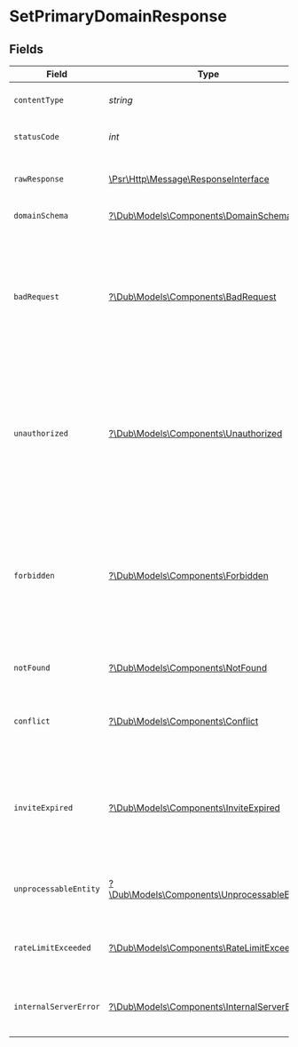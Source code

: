 # SetPrimaryDomainResponse


## Fields

| Field                                                                                                                                                                                                                | Type                                                                                                                                                                                                                 | Required                                                                                                                                                                                                             | Description                                                                                                                                                                                                          |
| -------------------------------------------------------------------------------------------------------------------------------------------------------------------------------------------------------------------- | -------------------------------------------------------------------------------------------------------------------------------------------------------------------------------------------------------------------- | -------------------------------------------------------------------------------------------------------------------------------------------------------------------------------------------------------------------- | -------------------------------------------------------------------------------------------------------------------------------------------------------------------------------------------------------------------- |
| `contentType`                                                                                                                                                                                                        | *string*                                                                                                                                                                                                             | :heavy_check_mark:                                                                                                                                                                                                   | HTTP response content type for this operation                                                                                                                                                                        |
| `statusCode`                                                                                                                                                                                                         | *int*                                                                                                                                                                                                                | :heavy_check_mark:                                                                                                                                                                                                   | HTTP response status code for this operation                                                                                                                                                                         |
| `rawResponse`                                                                                                                                                                                                        | [\Psr\Http\Message\ResponseInterface](https://www.php-fig.org/psr/psr-7/#33-psrhttpmessageresponseinterface)                                                                                                         | :heavy_check_mark:                                                                                                                                                                                                   | Raw HTTP response; suitable for custom response parsing                                                                                                                                                              |
| `domainSchema`                                                                                                                                                                                                       | [?\Dub\Models\Components\DomainSchema](../../Models/Components/DomainSchema.md)                                                                                                                                      | :heavy_minus_sign:                                                                                                                                                                                                   | The domain was set as primary                                                                                                                                                                                        |
| `badRequest`                                                                                                                                                                                                         | [?\Dub\Models\Components\BadRequest](../../Models/Components/BadRequest.md)                                                                                                                                          | :heavy_minus_sign:                                                                                                                                                                                                   | The server cannot or will not process the request due to something that is perceived to be a client error (e.g., malformed request syntax, invalid request message framing, or deceptive request routing).           |
| `unauthorized`                                                                                                                                                                                                       | [?\Dub\Models\Components\Unauthorized](../../Models/Components/Unauthorized.md)                                                                                                                                      | :heavy_minus_sign:                                                                                                                                                                                                   | Although the HTTP standard specifies "unauthorized", semantically this response means "unauthenticated". That is, the client must authenticate itself to get the requested response.                                 |
| `forbidden`                                                                                                                                                                                                          | [?\Dub\Models\Components\Forbidden](../../Models/Components/Forbidden.md)                                                                                                                                            | :heavy_minus_sign:                                                                                                                                                                                                   | The client does not have access rights to the content; that is, it is unauthorized, so the server is refusing to give the requested resource. Unlike 401 Unauthorized, the client's identity is known to the server. |
| `notFound`                                                                                                                                                                                                           | [?\Dub\Models\Components\NotFound](../../Models/Components/NotFound.md)                                                                                                                                              | :heavy_minus_sign:                                                                                                                                                                                                   | The server cannot find the requested resource.                                                                                                                                                                       |
| `conflict`                                                                                                                                                                                                           | [?\Dub\Models\Components\Conflict](../../Models/Components/Conflict.md)                                                                                                                                              | :heavy_minus_sign:                                                                                                                                                                                                   | This response is sent when a request conflicts with the current state of the server.                                                                                                                                 |
| `inviteExpired`                                                                                                                                                                                                      | [?\Dub\Models\Components\InviteExpired](../../Models/Components/InviteExpired.md)                                                                                                                                    | :heavy_minus_sign:                                                                                                                                                                                                   | This response is sent when the requested content has been permanently deleted from server, with no forwarding address.                                                                                               |
| `unprocessableEntity`                                                                                                                                                                                                | [?\Dub\Models\Components\UnprocessableEntity](../../Models/Components/UnprocessableEntity.md)                                                                                                                        | :heavy_minus_sign:                                                                                                                                                                                                   | The request was well-formed but was unable to be followed due to semantic errors.                                                                                                                                    |
| `rateLimitExceeded`                                                                                                                                                                                                  | [?\Dub\Models\Components\RateLimitExceeded](../../Models/Components/RateLimitExceeded.md)                                                                                                                            | :heavy_minus_sign:                                                                                                                                                                                                   | The user has sent too many requests in a given amount of time ("rate limiting")                                                                                                                                      |
| `internalServerError`                                                                                                                                                                                                | [?\Dub\Models\Components\InternalServerError](../../Models/Components/InternalServerError.md)                                                                                                                        | :heavy_minus_sign:                                                                                                                                                                                                   | The server has encountered a situation it does not know how to handle.                                                                                                                                               |